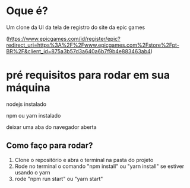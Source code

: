 # Oque é?

Um clone da UI da tela de registro do site da epic games

(https://www.epicgames.com/id/register/epic?redirect_uri=https%3A%2F%2Fwww.epicgames.com%2Fstore%2Fpt-BR%2F&client_id=875a3b57d3a640a6b7f9b4e883463ab4)


# pré requisitos para rodar em sua máquina

nodejs instalado


npm ou yarn instalado


deixar uma aba do navegador aberta


## Como faço para rodar?

1. Clone o repositório e abra o terminal na pasta do projeto
2. Rode no terminal o comando "npm install" ou "yarn install" se estiver usando o yarn
3. rode "npm run start" ou "yarn start"


